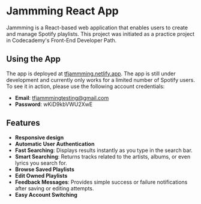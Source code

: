# Jammming React App

Jammming is a React-based web application that enables users to create and manage Spotify playlists. This project was initiated as a practice project in Codecademy's Front-End Developer Path.

## Using the App

The app is deployed at [tfjammming.netlify.app](https://tfjammming.netlify.app/). The app is still under development and currently only works for a limited number of Spotify users. To see it in action, please use the following account credentials:

- **Email**: tfjammmingtesting@gmail.com
- **Password**: wKiD9kbVWU2XwE

## Features

- **Responsive design**
- **Automatic User Authentication**
- **Fast Searching**: Displays results instantly as you type in the search bar.
- **Smart Searching**: Returns tracks related to the artists, albums, or even lyrics you search for.
- **Browse Saved Playlists**
- **Edit Owned Playlists**
- **Feedback Messages**: Provides simple success or failure notifications after saving or editing attempts.
- **Easy Account Switching**